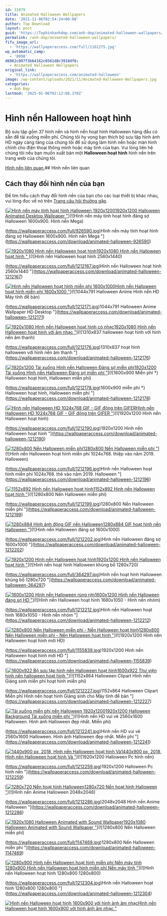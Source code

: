 ```yaml
---
id: 31079
title: Animated Halloween Wallpapers
date: '2021-11-06T02:54:24+00:00'
author: Top Download
layout: post
guid: 'https://Tophinhanhdep.com/anh-dep/animated-halloween-wallpapers/'
permalink: /anh-dep/animated-halloween-wallpapers/
fifu_image_url:
  - 'https://wallpaperaccess.com/full/1161275.jpg'
wp_automatic_camp:
  - '8098'
d6962c097f3b64162c0561d8c3918df6:
  - Animated Halloween Wallpapers
original_link:
  - 'https://wallpaperaccess.com/animated-halloween'
image: /wp-content/uploads/2021/11/Animated-Halloween-Wallpapers.jpg
categories:
  - Ảnh Đẹp
lastmod: '2025-01-06T02:12:08.370Z'
---
```

# Hình nền Halloween hoạt hình

Bộ sưu tập gồm 37 hình nền và hình nền hoạt hình Halloween hàng đầu có sẵn để tải xuống miễn phí. Chúng tôi hy vọng bạn thích bộ sưu tập hình ảnh HD ngày càng tăng của chúng tôi để sử dụng làm hình nền hoặc màn hình chính cho điện thoại thông minh hoặc máy tính của bạn. Vui lòng liên hệ chúng tôi nếu bạn muốn xuất bản một **Halloween hoạt hình** hình nền trên trang web của chúng tôi.

[Hình nền liên quan ](#related) ## Hình nền liên quan

## Cách thay đổi hình nền của bạn

Để tìm hiểu cách thay đổi hình nền của bạn cho các loại thiết bị khác nhau, vui lòng đọc về nó trên [Trang câu hỏi thường gặp](https://tophinhanhdep.com/faq/).

  
[[![Hình nền máy tính hoạt hình Halloween 1920x1200](https://wallpaperaccess.com/full/1161275.jpg)1920x1200 Halloween Animated Desktop Wallpaper "](https://wallpaperaccess.com/download/animated-halloween-1161275)](![Hình nền máy tính hoạt hình đáng sợ Halloween 1600x900.  Hình nền Mega)

(https://wallpaperaccess.com/full/926590.jpg)Hình nền máy tính hoạt hình đáng sợ Halloween 1600x900. Hình nền Mega "](https://wallpaperaccess.com/download/animated-halloween-926590)

[[![1920x1080 Hình nền Halloween hoạt hình](https://wallpaperaccess.com/full/1212164.jpg)1920x1080 Hình nền Halloween hoạt hình " ](https://wallpaperaccess.com/download/animated-halloween-1212164)](![Hình nền Halloween hoạt hình 2560x1440)

(https://wallpaperaccess.com/full/1212167.jpg)Hình nền Halloween hoạt hình 2560x1440 "](https://wallpaperaccess.com/download/animated-halloween-1212167)

[[![Hình nền Halloween hoạt hình miễn phí 1600x1000](https://wallpaperaccess.com/full/1212170.jpg)Hình nền Halloween hoạt hình miễn phí 1600x1000 "](https://wallpaperaccess.com/download/animated-halloween-1212170)](![1044x791 Halloween Anime Hình nền HD Máy tính để bàn)

(https://wallpaperaccess.com/full/1212171.jpg)1044x791 Halloween Anime Wallpaper HD Desktop "](https://wallpaperaccess.com/download/animated-halloween-1212171)

[[![1920x1080 Hình nền Halloween hoạt hình có nhạc](https://wallpaperaccess.com/full/1212172.jpg)1920x1080 Hình nền Halloween hoạt hình với âm nhạc "](https://wallpaperaccess.com/download/animated-halloween-1212172)](![1310x837 halloween hoạt hình với hình nền âm thanh)

(https://wallpaperaccess.com/full/1212176.jpg)1310x837 hoạt hình halloween với hình nền âm thanh "](https://wallpaperaccess.com/download/animated-halloween-1212176)

[[![1920x1200 Tải xuống Hình nền Halloween Đáng sợ miễn phí](https://wallpaperaccess.com/full/1212177.jpg)1920x1200 Tải xuống Hình nền Halloween Đáng sợ miễn phí "](https://wallpaperaccess.com/download/animated-halloween-1212177)](![1600x900 Miễn phí *} Halloween hoạt hình, Halloween miễn phí)

(https://wallpaperaccess.com/full/1212178.jpg)1600x900 miễn phí \*} Halloween hoạt hình, Halloween miễn phí "](https://wallpaperaccess.com/download/animated-halloween-1212178)

[[![Hình nền Halloween HD 1024x768 GIF - GIF động trên GIFER](https://wallpaperaccess.com/full/1212179.gif)Hình nền Halloween HD 1024x768 GIF - GIF động trên GIFER "](https://wallpaperaccess.com/download/animated-halloween-1212179)](![1920x1200 Hình nền Halloween hoạt hình)

(https://wallpaperaccess.com/full/1212190.jpg)1920x1200 Hình nền Halloween hoạt hình "](https://wallpaperaccess.com/download/animated-halloween-1212190)

[[![1280x800 Nền Halloween miễn phí](https://wallpaperaccess.com/full/1148924.jpg)1280x800 Nền Halloween miễn phí "](https://wallpaperaccess.com/download/animated-halloween-1148924)](![Hình nền Halloween hoạt hình miễn phí 1024x768.  thiệp vào năm 2019. Halloween)

(https://wallpaperaccess.com/full/1212196.jpg)Hình nền Halloween hoạt hình miễn phí 1024x768. thẻ vào năm 2019. Halloween "](https://wallpaperaccess.com/download/animated-halloween-1212196)

[[![1152x892 Hình nền Halloween hoạt hình](https://wallpaperaccess.com/full/1212198.jpg)1152x892 Hình nền Halloween hoạt hình "](https://wallpaperaccess.com/download/animated-halloween-1212198)](![1280x800 Nền Halloween miễn phí)

(https://wallpaperaccess.com/full/1212199.jpg)1280x800 Nền Halloween miễn phí "](https://wallpaperaccess.com/download/animated-halloween-1212199)

[[![1280x884 Hình ảnh động GIF nền Halloween](https://wallpaperaccess.com/full/869948.gif)1280x884 GIF hoạt hình nền Halloween "](https://wallpaperaccess.com/download/animated-halloween-869948)](![Hình nền Halloween đáng sợ 1600x1000)

(https://wallpaperaccess.com/full/1212202.jpg)Hình nền Halloween đáng sợ 1600x1000 "](https://wallpaperaccess.com/download/animated-halloween-1212202)

[[![1920x1200 Hình nền Halloween hoạt hình](https://wallpaperaccess.com/full/1212204.jpg)1920x1200 Hình nền Halloween hoạt hình "](https://wallpaperaccess.com/download/animated-halloween-1212204)](![Hình nền hoạt hình Halloween khủng bố 1280x720)

(https://wallpaperaccess.com/full/364297.jpg)Hình nền hoạt hình Halloween khủng bố 1280x720 "](https://wallpaperaccess.com/download/animated-halloween-364297)

[[![1600x1200 Hình nền Halloween rùng rợn](https://wallpaperaccess.com/full/1212211.jpg)1600x1200 Hình nền Halloween đáng sợ HD "](https://wallpaperaccess.com/download/animated-halloween-1212211)](![Hình nền Halloween hoạt hình 1680x1050 - Hình nền nhóm)

(https://wallpaperaccess.com/full/1212212.jpg)Hình nền Halloween hoạt hình 1680x1050 - Hình nền nhóm "](https://wallpaperaccess.com/download/animated-halloween-1212212)

[[![1280x800 Nền Halloween miễn phí - Nền Halloween hoạt hình](https://wallpaperaccess.com/full/1212214.jpg)1280x800 Nền Halloween miễn phí - Nền Halloween hoạt hình "](https://wallpaperaccess.com/download/animated-halloween-1212214)](![1920x1200 Hình nền Halloween hoạt hình mới HD)

(https://wallpaperaccess.com/full/1155839.jpg)1920x1200 Hình nền Halloween hoạt hình mới HD "](https://wallpaperaccess.com/download/animated-halloween-1155839)

[[![1600x922 Bộ sưu tập hình nền Halloween hoạt hình](https://wallpaperaccess.com/full/1212216.jpg)1600x922 Thư viện hình nền halloween hoạt hình "](https://wallpaperaccess.com/download/animated-halloween-1212216)](![1152x864 Halloween Clipart Hình nền Giáng sinh miễn phí hoạt hình miễn phí)

(https://wallpaperaccess.com/full/1212227.jpg)1152x864 Halloween Clipart Miễn phí Hình nền hoạt hình Giáng sinh cho Máy tính để bàn "](https://wallpaperaccess.com/download/animated-halloween-1212227)

[[![Tải xuống miễn phí nền Halloween 1920x1200](https://wallpaperaccess.com/full/1212231.jpg)1920x1200 Halloween Background Tải xuống miễn phí "](https://wallpaperaccess.com/download/animated-halloween-1212231)](![Hình nền HD vui vẻ 2560x1600 Halloween.  Hình ảnh Halloween đẹp nhất.  Miễn phí)

(https://wallpaperaccess.com/full/1212241.jpg)Hình nền HD vui vẻ 2560x1600 Halloween. Hình ảnh Halloween đẹp nhất. Miễn phí "](https://wallpaperaccess.com/download/animated-halloween-1212241)

[[![1440x900 px, 2018, Hình nền Halloween hoạt hình Và](https://wallpaperaccess.com/full/1212250.jpg)1440x900 px, 2018, Hình nền Halloween hoạt hình Và "](https://wallpaperaccess.com/download/animated-halloween-1212250)](![1920x1200 Halloween Pc hình nền)

(https://wallpaperaccess.com/full/1212259.jpg)1920x1200 Halloween Pc hình nền "](https://wallpaperaccess.com/download/animated-halloween-1212259)

[[![1280x720 Nền hoạt hình Halloween](https://wallpaperaccess.com/full/1212271.jpg)1280x720 Nền hoạt hình Halloween "](https://wallpaperaccess.com/download/animated-halloween-1212271)](![Hình nền Anime Halloween 2048x2048)

(https://wallpaperaccess.com/full/1212286.jpg)2048x2048 Hình nền Anime Halloween "](https://wallpaperaccess.com/download/animated-halloween-1212286)

[[![1920x1080 Halloween Animated with Sound Wallpaper](https://wallpaperaccess.com/full/1212290.jpg)1920x1080 Halloween Animated with Sound Wallpaper "](https://wallpaperaccess.com/download/animated-halloween-1212290)](![1280x800 Nền Halloween miễn phí)

(https://wallpaperaccess.com/full/1147469.jpg)1280x800 Nền Halloween miễn phí "](https://wallpaperaccess.com/download/animated-halloween-1147469)

[[![1280x900 Hình nền Halloween hoạt hình miễn phí Nền máy tính](https://wallpaperaccess.com/full/1212302.jpg)1280x900 Hình nền Halloween hoạt hình miễn phí Nền máy tính "](https://wallpaperaccess.com/download/animated-halloween-1212302)](![Hình nền Halloween hoạt hình 1280x800 1280x800)

(https://wallpaperaccess.com/full/1212304.jpg)Hình nền Halloween hoạt hình 1280x800 1280x800 "](https://wallpaperaccess.com/download/animated-halloween-1212304)

[![Hình nền Halloween hoạt hình 1600x900 với hình ảnh âm nhạc](https://wallpaperaccess.com/full/1212312.jpg)Hình nền Halloween hoạt hình 1600x900 với hình ảnh âm nhạc "](https://wallpaperaccess.com/download/animated-halloween-1212312)
